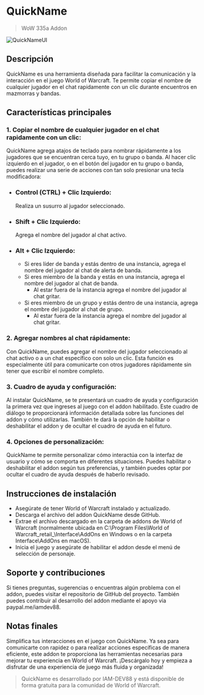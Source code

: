 # QuickName
> WoW 335a Addon

![QuickNameUI](https://i.ibb.co/S0fG1Jf/Quick-Name-UI.png)
## Descripción
QuickName es una herramienta diseñada para facilitar la comunicación y la interacción en el juego World of Warcraft. Te permite copiar el nombre de cualquier jugador en el chat rapidamente con un clic durante encuentros en mazmorras y bandas.

## Características principales
### 1. Copiar el nombre de cualquier jugador en el chat rapidamente con un clic:

QuickName agrega atajos de teclado para nombrar rápidamente a los jugadores que se encuentran cerca tuyo, en tu grupo o banda. Al hacer clic izquierdo en el jugador, o en el botón del jugador en tu grupo o banda, puedes realizar una serie de acciones con tan solo presionar una tecla modificadora:
- ### Control (CTRL) + Clic Izquierdo:
    Realiza un susurro al jugador seleccionado.
- ### Shift + Clic Izquierdo:
    Agrega el nombre del jugador al chat activo.
- ### Alt + Clic Izquierdo:
    - Si eres líder de banda y estás dentro de una instancia, agrega el nombre del jugador al chat de alerta de banda.
    - Si eres miembro de la banda y estás en una instancia, agrega el nombre del jugador al chat de banda.
        - Al estar fuera de la instancia agrega el nombre del jugador al chat gritar.
    - Si eres miembro de un grupo y estás dentro de una instancia, agrega el nombre del jugador al chat de grupo.
        - Al estar fuera de la instancia agrega el nombre del jugador al chat gritar.

### 2. Agregar nombres al chat rápidamente:
Con QuickName, puedes agregar el nombre del jugador seleccionado al chat activo o a un chat específico con solo un clic. Esta función es especialmente útil para comunicarte con otros jugadores rápidamente sin tener que escribir el nombre completo.

### 3. Cuadro de ayuda y configuración:
Al instalar QuickName, se te presentará un cuadro de ayuda y configuración la primera vez que ingreses al juego con el addon habilitado. Este cuadro de diálogo te proporcionará información detallada sobre las funciones del addon y cómo utilizarlas. También te dará la opción de habilitar o deshabilitar el addon y de ocultar el cuadro de ayuda en el futuro.

### 4. Opciones de personalización:
QuickName te permite personalizar cómo interactúa con la interfaz de usuario y cómo se comporta en diferentes situaciones. Puedes habilitar o deshabilitar el addon según tus preferencias, y también puedes optar por ocultar el cuadro de ayuda después de haberlo revisado.

## Instrucciones de instalación
- Asegúrate de tener World of Warcraft instalado y actualizado.
- Descarga el archivo del addon QuickName desde GitHub.
- Extrae el archivo descargado en la carpeta de addons de World of Warcraft (normalmente ubicada en C:\Program Files\World of Warcraft\_retail_\Interface\AddOns en Windows o en la carpeta Interface\AddOns en macOS).
- Inicia el juego y asegúrate de habilitar el addon desde el menú de selección de personaje.

## Soporte y contribuciones
Si tienes preguntas, sugerencias o encuentras algún problema con el addon, puedes visitar el repositorio de GitHub del proyecto. También puedes contribuir al desarrollo del addon mediante el apoyo via paypal.me/iamdev88.

## Notas finales
Simplifica tus interacciones en el juego con QuickName. Ya sea para comunicarte con rapidez o para realizar acciones específicas de manera eficiente, este addon te proporciona las herramientas necesarias para mejorar tu experiencia en World of Warcraft. ¡Descárgalo hoy y empieza a disfrutar de una experiencia de juego más fluida y organizada!

> QuickName es desarrollado por IAM-DEV88 y está disponible de forma gratuita para la comunidad de World of Warcraft.